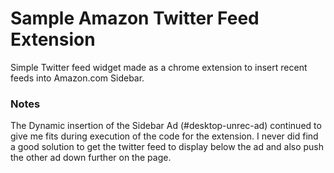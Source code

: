 # Sample Amazon Twitter Feed Extension

Simple Twitter feed widget made as a chrome extension to insert recent feeds into Amazon.com Sidebar.

### Notes

The Dynamic insertion of the Sidebar Ad (#desktop-unrec-ad) continued to give me fits during execution of the code for the extension.
I never did find a good solution to get the twitter feed to display below the ad and also push the other ad down further on the page.

